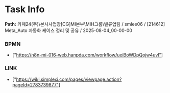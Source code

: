 # Task Info

**Path:** 카페24(주)\본사사업장\[CG]MI본부\MIH그룹\밸류업팀 / smlee06 / [214612] Meta_Auto 자동화 케이스 정리 및 공유 / 2025-08-04_00-00-00

### BPMN
- ["https://n8n-mi-016-web.hanpda.com/workflow/ueiBoWDpQojw4uvl"]

### LINK
- ["https://wiki.simplexi.com/pages/viewpage.action?pageId=2783739877"]

